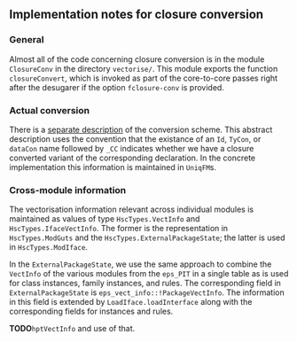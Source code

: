 ## Implementation notes for closure conversion

### General


Almost all of the code concerning closure conversion is in the module `ClosureConv` in the directory `vectorise/`.  This module exports the function `closureConvert`, which is invoked as part of the core-to-core passes right after the desugarer if the option `fclosure-conv` is provided.

### Actual conversion


There is a [separate description](data-parallel/closure-conversion/class-less) of the conversion scheme.  This abstract description uses the convention that the existance of an `Id`, `TyCon`, or `dataCon` name followed by `_CC` indicates whether we have a closure converted variant of the corresponding declaration.  In the concrete implementation this information is maintained in `UniqFM`s.

### Cross-module information


The vectorisation information relevant across individual modules is maintained as values of type `HscTypes.VectInfo` and `HscTypes.IfaceVectInfo`.  The former is the representation in `HscTypes.ModGuts` and the `HscTypes.ExternalPackageState`; the latter is used in `HscTypes.ModIface`.


In the `ExternalPackageState`, we use the same approach to combine the `VectInfo` of the various modules from the `eps_PIT` in a single table as is used for class instances, family instances, and rules.  The corresponding field in `ExternalPackageState` is `eps_vect_info::!PackageVectInfo`.  The information in this field is extended by `LoadIface.loadInterface` along with the corresponding fields for instances and rules.

**TODO**`hptVectInfo` and use of that.
